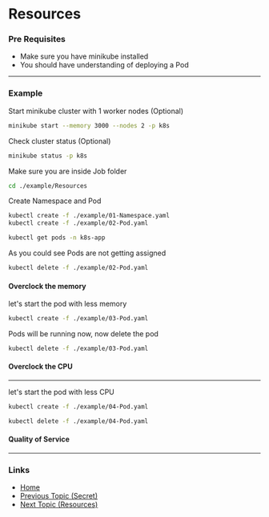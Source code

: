 # Resources

### Pre Requisites
* Make sure you have minikube installed
* You should have understanding of deploying a Pod

---
### Example
Start minikube cluster with 1 worker nodes (Optional) 
```bash
minikube start --memory 3000 --nodes 2 -p k8s
```
Check cluster status (Optional) 
```bash
minikube status -p k8s
```
Make sure you are inside Job folder
```bash
cd ./example/Resources
```

Create Namespace and Pod
```bash
kubectl create -f ./example/01-Namespace.yaml
kubectl create -f ./example/02-Pod.yaml
```
```bash
kubectl get pods -n k8s-app   
```
As you could see Pods are not getting assigned
```bash
kubectl delete -f ./example/02-Pod.yaml
```
#### Overclock the memory

let's start the pod with less memory
```bash
kubectl create -f ./example/03-Pod.yaml
```
Pods will be running now, now delete the pod
```bash
kubectl delete -f ./example/03-Pod.yaml
```
#### Overclock the CPU
---
let's start the pod with less CPU
```bash
kubectl create -f ./example/04-Pod.yaml
```
```bash
kubectl delete -f ./example/04-Pod.yaml
```
#### Quality of Service


---
### Links
* [Home](https://github.com/vimalmenon/k8s-learn)
* [Previous Topic (Secret)](https://github.com/vimalmenon/k8s-learn/tree/master/example/Secret)
* [Next Topic (Resources)](https://github.com/vimalmenon/k8s-learn/tree/master/example/Resources)